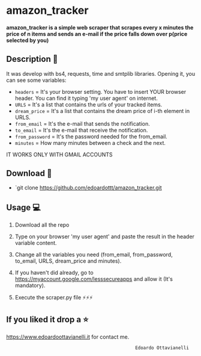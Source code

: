 # amazon_tracker

#### amazon_tracker is a simple web scraper that scrapes every x minutes the price of n items and sends an e-mail if the price falls down over p(price selected by you)

Description :mega:
------

It was develop with bs4, requests, time and smtplib libraries. Opening it, you can see some variables:
  - `headers` = It's your browser setting. You have to insert YOUR browser header. You can find it typing 'my user agent' on internet.
  - `URLS` = It's a list that contains the urls of your tracked items.
  - `dream_price` = It's a list that contains the dream price of i-th element in URLS.
  - `from_email` = It's the e-mail that sends the notification.
  - `to_email` = It's the e-mail that receive the notification.
  - `from_password` = It's the password needed for the from_email.
  - `minutes` = How many minutes between a check and the next.
  
IT WORKS ONLY WITH GMAIL ACCOUNTS

Download :satellite:
------

- `git clone https://github.com/edoardottt/amazon_tracker.git

Usage :computer:
------

1) Download all the repo

2) Type on your browser 'my user agent' and paste the result in the header variable content.

3) Change all the variables you need (from_email, from_password, to_email, URLS, dream_price and minutes). 

4) If you haven't did already, go to https://myaccount.google.com/lesssecureapps and allow it (It's mandatory).

5) Execute the scraper.py file
:zap::zap::zap:

If you liked it drop a :star:
-------

https://www.edoardoottavianelli.it for contact me.

                                                    Edoardo Ottavianelli
      
  
